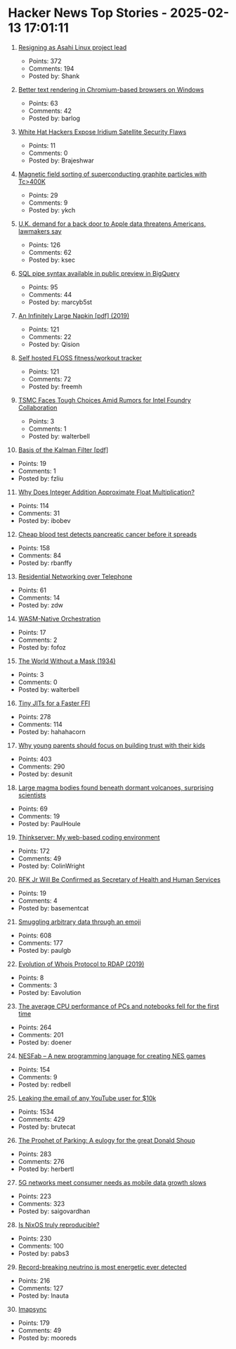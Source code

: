 # Hacker News Top Stories - 2025-02-13 17:01:11

1. [Resigning as Asahi Linux project lead](https://marcan.st/2025/02/resigning-as-asahi-linux-project-lead/)
   - Points: 372
   - Comments: 194
   - Posted by: Shank

2. [Better text rendering in Chromium-based browsers on Windows](https://developer.chrome.com/blog/better-text-rendering-in-chromium-based-browsers-on-windows)
   - Points: 63
   - Comments: 42
   - Posted by: barlog

3. [White Hat Hackers Expose Iridium Satellite Security Flaws](https://spectrum.ieee.org/iridium-satellite)
   - Points: 11
   - Comments: 0
   - Posted by: Brajeshwar

4. [Magnetic field sorting of superconducting graphite particles with Tc>400K](https://arxiv.org/abs/2410.18020)
   - Points: 29
   - Comments: 9
   - Posted by: ykch

5. [U.K. demand for a back door to Apple data threatens Americans, lawmakers say](https://www.washingtonpost.com/technology/2025/02/13/apple-uk-security-back-door-adp/)
   - Points: 126
   - Comments: 62
   - Posted by: ksec

6. [SQL pipe syntax available in public preview in BigQuery](https://cloud.google.com/bigquery/docs/pipe-syntax-guide)
   - Points: 95
   - Comments: 44
   - Posted by: marcyb5st

7. [An Infinitely Large Napkin [pdf] (2019)](https://venhance.github.io/napkin/Napkin.pdf)
   - Points: 121
   - Comments: 22
   - Posted by: Qision

8. [Self hosted FLOSS fitness/workout tracker](https://github.com/wger-project/wger)
   - Points: 121
   - Comments: 72
   - Posted by: freemh

9. [TSMC Faces Tough Choices Amid Rumors for Intel Foundry Collaboration](https://techsoda.substack.com/p/tsmc-faces-tough-choices-amid-rumors)
   - Points: 3
   - Comments: 1
   - Posted by: walterbell

10. [Basis of the Kalman Filter [pdf]](https://github.com/tpn/pdfs/blob/master/Understanding%20the%20Basis%20of%20the%20Kalman%20Filter%20Via%20a%20Simple%20and%20Intuitive%20Derivation%20%282012%29.pdf)
   - Points: 19
   - Comments: 1
   - Posted by: fzliu

11. [Why Does Integer Addition Approximate Float Multiplication?](https://probablydance.com/2025/02/08/why-does-integer-addition-approximate-float-multiplication/)
   - Points: 114
   - Comments: 31
   - Posted by: ibobev

12. [Cheap blood test detects pancreatic cancer before it spreads](https://www.nature.com/articles/d41586-025-00438-z)
   - Points: 158
   - Comments: 84
   - Posted by: rbanffy

13. [Residential Networking over Telephone](https://computer.rip/2025-02-02-residential-networking-over-telephone.html)
   - Points: 61
   - Comments: 14
   - Posted by: zdw

14. [WASM-Native Orchestration](https://wasmcloud.com/)
   - Points: 17
   - Comments: 2
   - Posted by: fofoz

15. [The World Without a Mask (1934)](https://scifist.net/2022/07/23/the-world-without-a-mask/)
   - Points: 3
   - Comments: 0
   - Posted by: walterbell

16. [Tiny JITs for a Faster FFI](https://railsatscale.com/2025-02-12-tiny-jits-for-a-faster-ffi/)
   - Points: 278
   - Comments: 114
   - Posted by: hahahacorn

17. [Why young parents should focus on building trust with their kids](https://desunit.com/blog/marshmallow-test-and-parenting/)
   - Points: 403
   - Comments: 290
   - Posted by: desunit

18. [Large magma bodies found beneath dormant volcanoes, surprising scientists](https://phys.org/news/2025-01-large-magma-bodies-beneath-dormant.html)
   - Points: 69
   - Comments: 19
   - Posted by: PaulHoule

19. [Thinkserver: My web-based coding environment](https://checkmyworking.com/posts/2025/02/thinkserver-my-web-based-coding-environment/)
   - Points: 172
   - Comments: 49
   - Posted by: ColinWright

20. [RFK Jr Will Be Confirmed as Secretary of Health and Human Services](https://www.reuters.com/world/us/trump-health-nominee-kennedy-secures-enough-us-senate-votes-confirmation-2025-02-13/)
   - Points: 19
   - Comments: 4
   - Posted by: basementcat

21. [Smuggling arbitrary data through an emoji](https://paulbutler.org/2025/smuggling-arbitrary-data-through-an-emoji/)
   - Points: 608
   - Comments: 177
   - Posted by: paulgb

22. [Evolution of Whois Protocol to RDAP (2019)](https://www.icann.org/en/blogs/details/evolution-of-whois-protocol-to-rdap---what-you-need-to-know-23-10-2019-en)
   - Points: 8
   - Comments: 3
   - Posted by: Eavolution

23. [The average CPU performance of PCs and notebooks fell for the first time](https://www.cpubenchmark.net/year-on-year.html)
   - Points: 264
   - Comments: 201
   - Posted by: doener

24. [NESFab – A new programming language for creating NES games](https://pubby.games/nesfab.html)
   - Points: 154
   - Comments: 9
   - Posted by: redbell

25. [Leaking the email of any YouTube user for $10k](https://brutecat.com/articles/leaking-youtube-emails)
   - Points: 1534
   - Comments: 429
   - Posted by: brutecat

26. [The Prophet of Parking: A eulogy for the great Donald Shoup](https://www.worksinprogress.news/p/the-prophet-of-parking)
   - Points: 283
   - Comments: 276
   - Posted by: herbertl

27. [5G networks meet consumer needs as mobile data growth slows](https://spectrum.ieee.org/5g-bandwidth)
   - Points: 223
   - Comments: 323
   - Posted by: saigovardhan

28. [Is NixOS truly reproducible?](https://luj.fr/blog/is-nixos-truly-reproducible.html)
   - Points: 230
   - Comments: 100
   - Posted by: pabs3

29. [Record-breaking neutrino is most energetic ever detected](https://www.nature.com/articles/d41586-025-00444-1)
   - Points: 216
   - Comments: 127
   - Posted by: lnauta

30. [Imapsync](https://imapsync.lamiral.info/)
   - Points: 179
   - Comments: 49
   - Posted by: mooreds


